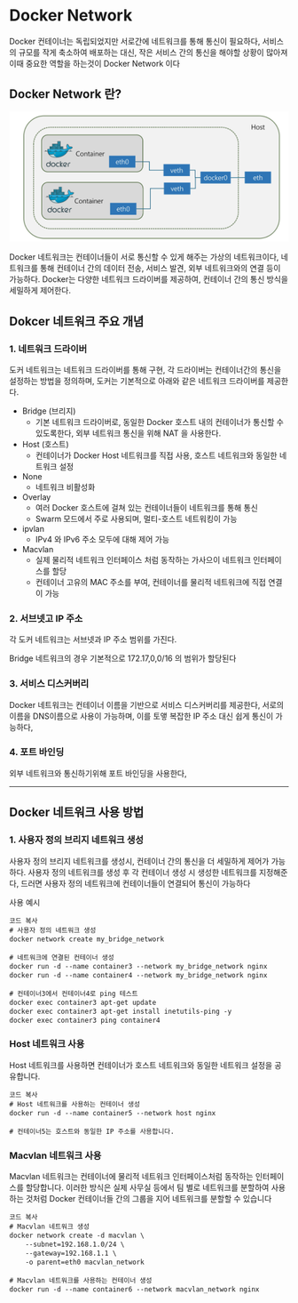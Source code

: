 # Docker Network

Docker 컨테이너는 독립되었지만 서로간에 네트워크를 통해 통신이 필요하다, 서비스의 규모를 작게 축소하여 배포하는 대신, 작은 서비스 간의 통신을 해야할 상황이 많아져 이때 중요한 역할을 하는것이 Docker Network 이다

## Docker Network 란?

![1738822589940](image/8.Docker_Network/1738822589940.png)

Docker 네트워크는 컨테이너들이 서로 통신할 수 있게 해주는 가상의 네트워크이다, 네트워크를 통해 컨테이너 간의 데이터 전송, 서비스 발견, 외부 네트워크와의 연결 등이 가능하다. Docker는 다양한 네트워크 드라이버를 제공하여, 컨테이너 간의 통신 방식을 세밀하게 제어한다.

## Dokcer 네트워크 주요 개념

### 1. 네트워크 드라이버

도커 네트워크는 네트워크 드라이버를 통해 구현, 각 드라이버는 컨테이너간의 통신을 설정하는 방법을 정의하며, 도커는 기본적으로 아래와 같은 네트워크 드라이버를 제공한다.

* Bridge (브리지)
  * 기본 네트워크 드라이버로, 동일한 Docker 호스트 내의 컨테이너가 통신할 수 있도록한다, 외부 네트워크 통신을 위해 NAT 을 사용한다.
* Host (호스트)
  * 컨테이너가 Docker Host 네트워크를 직접 사용, 호스트 네트워크와 동일한 네트워크 설정
* None
  * 네트워크 비활성화
* Overlay
  * 여러 Docker 호스트에 걸쳐 있는 컨테이너들이 네트워크를 통해 통신
  * Swarm 모드에서 주로 사용되며, 멀티-호스트 네트워킹이 가능
* ipvlan
  * IPv4 와 IPv6 주소 모두에 대해 제어 가능
* Macvlan
  * 실제 물리적 네트워크 인터페이스 처럼 동작하는 가사으이 네트워크 인터페이스를 할당
  * 컨테이너 고유의 MAC 주소를 부여, 컨테이너를 물리적 네트워크에 직접 연결이 가능

### 2. 서브넷고 IP 주소

각 도커 네트워크는 서브넷과 IP 주소 범위를 가진다.

Bridge 네트워크의 경우 기본적으로 172.17,0,0/16 의 범위가 할당된다

### 3. 서비스 디스커버리

Docker 네트워크는 컨테이너 이름을 기반으로 서비스 디스커버리를 제공한다, 서로의 이름을 DNS이름으로 사용이 가능하며, 이를 토앻 복잡한 IP 주소 대신 쉽게 통신이 가능하다, 

### 4. 포트 바인딩

외부 네트워크와 통신하기위해 포트 바인딩을 사용한다, 

---

## Docker 네트워크 사용 방법

### 1. 사용자 정의 브리지 네트워크 생성

사용자 정의 브리지 네트워크를 생성시, 컨테이너 간의 통신을 더 세밀하게 제어가 가능하다. 사용자 정의 네트워크를 생성 후 각 컨테이너 생성 시 생성한 네트워크를 지정해준다, 드러면 사용자 정의 네트워크에 컨테이너들이 연결되어 통신이 가능하다

사용 예시

```
코드 복사
# 사용자 정의 네트워크 생성
docker network create my_bridge_network

# 네트워크에 연결된 컨테이너 생성
docker run -d --name container3 --network my_bridge_network nginx
docker run -d --name container4 --network my_bridge_network nginx

# 컨테이너3에서 컨테이너4로 ping 테스트
docker exec container3 apt-get update
docker exec container3 apt-get install inetutils-ping -y
docker exec container3 ping container4
```

### Host 네트워크 사용

Host 네트워크를 사용하면 컨테이너가 호스트 네트워크와 동일한 네트워크 설정을 공유합니다.

```
코드 복사
# Host 네트워크를 사용하는 컨테이너 생성
docker run -d --name container5 --network host nginx

# 컨테이너5는 호스트와 동일한 IP 주소를 사용합니다.
```

### Macvlan 네트워크 사용

Macvlan 네트워크는 컨테이너에 물리적 네트워크 인터페이스처럼 동작하는 인터페이스를 할당합니다. 이러한 방식은 실제 사무실 등에서 팀 별로 네트워크를 분할하여 사용하는 것처럼 Docker 컨테이너들 간의 그룹을 지어 네트워크를 분할할 수 있습니다

```
코드 복사
# Macvlan 네트워크 생성
docker network create -d macvlan \
    --subnet=192.168.1.0/24 \
    --gateway=192.168.1.1 \
    -o parent=eth0 macvlan_network

# Macvlan 네트워크를 사용하는 컨테이너 생성
docker run -d --name container6 --network macvlan_network nginx
```
